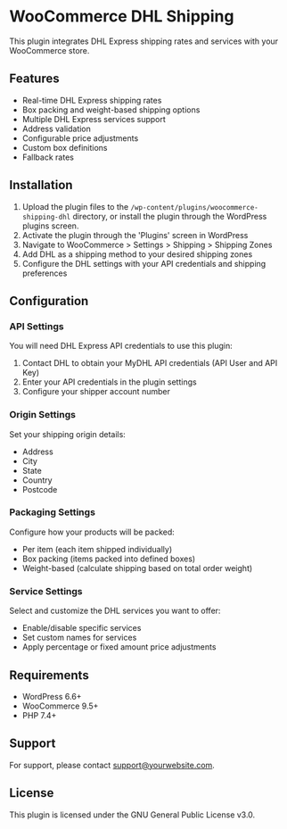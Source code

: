 # WooCommerce DHL Shipping

This plugin integrates DHL Express shipping rates and services with your WooCommerce store.

## Features

- Real-time DHL Express shipping rates
- Box packing and weight-based shipping options
- Multiple DHL Express services support
- Address validation
- Configurable price adjustments
- Custom box definitions
- Fallback rates

## Installation

1. Upload the plugin files to the `/wp-content/plugins/woocommerce-shipping-dhl` directory, or install the plugin through the WordPress plugins screen.
2. Activate the plugin through the 'Plugins' screen in WordPress
3. Navigate to WooCommerce > Settings > Shipping > Shipping Zones
4. Add DHL as a shipping method to your desired shipping zones
5. Configure the DHL settings with your API credentials and shipping preferences

## Configuration

### API Settings

You will need DHL Express API credentials to use this plugin:

1. Contact DHL to obtain your MyDHL API credentials (API User and API Key)
2. Enter your API credentials in the plugin settings
3. Configure your shipper account number

### Origin Settings

Set your shipping origin details:

- Address
- City
- State
- Country
- Postcode

### Packaging Settings

Configure how your products will be packed:

- Per item (each item shipped individually)
- Box packing (items packed into defined boxes)
- Weight-based (calculate shipping based on total order weight)

### Service Settings

Select and customize the DHL services you want to offer:

- Enable/disable specific services
- Set custom names for services
- Apply percentage or fixed amount price adjustments

## Requirements

- WordPress 6.6+
- WooCommerce 9.5+
- PHP 7.4+

## Support

For support, please contact [support@yourwebsite.com](mailto:support@yourwebsite.com).

## License

This plugin is licensed under the GNU General Public License v3.0.